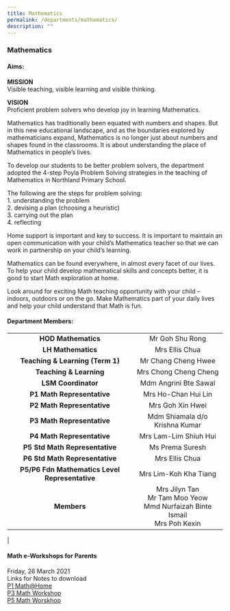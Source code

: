 ```yaml
---
title: Mathematics
permalink: /departments/mathematics/
description: ""
---
```

### **Mathematics**
#### **Aims:**
**MISSION**<br>
Visible teaching, visible learning and visible thinking.

**VISION**<br>
Proficient problem solvers who develop joy in learning Mathematics.

Mathematics has traditionally been equated with numbers and shapes. But in this new educational landscape, and as the boundaries explored by mathematicians expand, Mathematics is no longer just about numbers and shapes found in the classrooms. It is about understanding the place of Mathematics in people’s lives.  
  
To develop our students to be better problem solvers, the department adopted the 4-step Poyla Problem Solving strategies in the teaching of Mathematics in Northland Primary School.

The following are the steps for problem solving:<br>
1\.  understanding the problem<br>
2\.  devising a plan (choosing a heuristic)<br>
3\.  carrying out the plan<br>
4\.  reflecting

Home support is important and key to success. It is important to maintain an open communication with your child’s Mathematics teacher so that we can work in partnership on your child’s learning.  
  
Mathematics can be found everywhere, in almost every facet of our lives. To help your child develop mathematical skills and concepts better, it is good to start Math exploration at home.  
  
Look around for exciting Math teaching opportunity with your child – indoors, outdoors or on the go. Make Mathematics part of your daily lives and help your child understand that Math is fun.

#### **Department Members:**

|  |  |
|:---:|:---:|
| **HOD Mathematics** | Mr Goh Shu Rong |
| **LH Mathematics** | Mrs Ellis Chua |
| **Teaching & Learning (Term 1)** | Mr Chang Cheng Hwee |
| **Teaching & Learning** | Mrs Chong Cheng Cheng  |
| **LSM Coordinator** |  Mdm Angrini Bte Sawal |
| **P1 Math Representative** | Mrs Ho-Chan Hui Lin |
| **P2 Math Representative** | Mrs Goh Xin Hwei       |
| **P3 Math Representative** | Mdm Shiamala d/o Krishna Kumar |
| **P4 Math Representative** | Mrs Lam-Lim Shiuh Hui  |
| **P5 Std Math Representative** | Ms Prema Suresh |
| **P6 Std Math Representative** | Mrs Ellis Chua  |
| **P5/P6 Fdn Mathematics Level Representative** | Mrs Lim-Koh Kha Tiang |
| **Members** | Mrs Jilyn Tan<br>Mr Tam Moo Yeow<br>Mmd Nurfaizah Binte Ismail <br> Mrs Poh Kexin |
|

#### **Math e-Workshops for Parents**
Friday, 26 March 2021<br>
Links for Notes to download<br>
[P1 Math@Home](/files/p1.pdf)<br>
[P3 Math Workshop](/files/p2.pdf)<br>
[P5 Math Worskhop](/files/p3.pdf)

